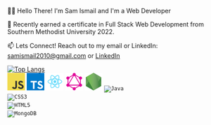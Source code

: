 👋🏾 Hello There! I'm Sam Ismail and I'm a Web Developer

🌱 Recently earned a certificate in Full Stack Web Development from Southern Methodist University 2022.

📫 Lets Connect! Reach out to my email or LinkedIn: samismail2010@gmail.com or <a href="https://www.linkedin.com/in/sam-ismail-a7a462145/" target="_blank">LinkedIn</a>

[![Top Langs](https://github-readme-stats.vercel.app/api/top-langs/?username=samismail2010&layout=compact&theme=nord&show_icons=true_count=10&card_width=900)](https://github.com/samsimail2010/github-readme-stats)
<br>
<code><img height="40" alt="javascript" src="https://raw.githubusercontent.com/github/explore/80688e429a7d4ef2fca1e82350fe8e3517d3494d/topics/javascript/javascript.png"></code>
<code><img height="40" alt="typescript" src="https://raw.githubusercontent.com/github/explore/80688e429a7d4ef2fca1e82350fe8e3517d3494d/topics/typescript/typescript.png"></code>
<code><img height="40" alt="react" src="https://raw.githubusercontent.com/github/explore/80688e429a7d4ef2fca1e82350fe8e3517d3494d/topics/react/react.png"></code>
<code><img height="40" alt="graphql" src="https://raw.githubusercontent.com/github/explore/5c058a388828bb5fde0bcafd4bc867b5bb3f26f3/topics/graphql/graphql.png"></code>
<code><img height="40" alt="nodejs" src="https://raw.githubusercontent.com/github/explore/80688e429a7d4ef2fca1e82350fe8e3517d3494d/topics/nodejs/nodejs.png"></code>
<code><img src="https://edent.github.io/SuperTinyIcons/images/svg/java.svg" height="40" title="Java"><br></code>
<code><img src="https://edent.github.io/SuperTinyIcons/images/svg/css3.svg" height="40" title="CSS3"><br></code>
<code><img src="https://edent.github.io/SuperTinyIcons/images/svg/html5.svg" height="40" title="HTML5"><br></code>
<code><img src="https://edent.github.io/SuperTinyIcons/images/svg/mongodb.svg" height="40" title="MongoDB"><br></code>
